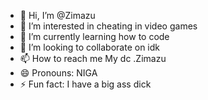 - 👋 Hi, I’m @Zimazu
- 👀 I’m interested in cheating in video games
- 🌱 I’m currently learning how to code
- 💞️ I’m looking to collaborate on idk
- 📫 How to reach me My dc .Zimazu
- 😄 Pronouns: NIGA
- ⚡ Fun fact: I have a big ass dick

<!---
Zimazu/Zimazu is a ✨ special ✨ repository because its `README.md` (this file) appears on your GitHub profile.
You can click the Preview link to take a look at your changes.
--->
